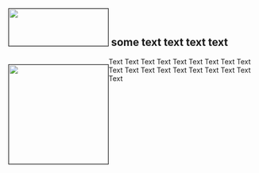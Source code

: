 
<h2>
    <img src="http://placekitten.com/g/200/200" height="75px" height="200px" width="200px" border="1px"> 
    <span>some text text text text</span>
</h2>





<div>
    <p style="float: left;"><img src="http://placekitten.com/g/200/200" height="200px" width="200px" border="1px"></p>
    <p>Text Text Text Text Text Text Text Text Text Text Text Text Text Text Text Text Text Text Text</p>
</div>

